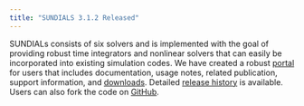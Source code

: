 ```yaml
---
title: "SUNDIALS 3.1.2 Released"
---
```


SUNDIALs consists of six solvers and is implemented with the goal of providing robust time integrators and nonlinear solvers that can easily be incorporated into existing simulation codes. We have created a robust [portal](https://computing.llnl.gov/projects/sundials) for users that includes documentation, usage notes, related publication, support information, and [downloads](https://computing.llnl.gov/projects/sundials/sundials-software). Detailed [release history](https://computing.llnl.gov/projects/sundials/release-history) is available. Users can also fork the code on [GitHub](https://github.com/LLNL/sundials).
